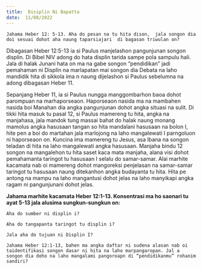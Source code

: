 ```yaml
---
title:  Disiplin Ni Bapatta
date:  11/08/2022
---
```


`Jahama Heber 12: 5-13. Aha do pesan na tu hita dison,  jala songon dia doi sesuai dohot aha naung taparsiajari  di bagasan triwulan on?`

Dibagasan  Heber 12:5-13  ia si Paulus  manjelashon pangunjunan songon displin. Di Bibel NIV adong  do hata displin tarida sampe pola sampulu hali.  Jala di halak  Junani hata on ma na gabe songon  “pendidikan”  jadi pemahaman  ni  Displin na marlapatan mai songon dia  Debata  na  laho  mandidik hita di sikkola  ima n naung  dijelashon  si Paulus sebelumna na adong dibagasan  Heber 11.

Sepanjang  Heber 11, ia si Paulus  nungga  manggombarhon  baoa dohot  parompuan na marhaporseaon. Haporseaon nasida ma na mambahen nasida boi Manahan dia angka pangunjunan dohot angka situasi na sulit.  Di tikki hita masuk tu pasal 12, si Paulus  mamereng tu hita, angka na manjahasa, jala mandok tung  massai bahat do halak naung  monang  mamolus angka hasusaan  tangan so hita  mandalani  hasusaan  na bolon I, hite pen a boi do martahan jala marlojong  na laho mangalewati I parngoluon ni haporseaon on. Kuncina  ima  mamereng  tu Jesus, asa Ibana na songon  teladan di hita na laho  mangalewati  angka  hasusaan. Manjaha bindu 12 songon  na  mangalehon tu hita saset kaca mata manjaha, alana visi dohot pemahamanta taringot tu hasusaan  I selalu do samar-samar. Alai marhite kacamata nab oi mamereng  dohot  mangoreksi  penjelasan na samar-samar taringot tu hasusaan naung ditekanhon  angka  budayanta tu hita.  Hita pe antong  na mampu na laho  mangantusi dohot jelas na laho manyikapi angka ragam ni pangunjunani dohot jelas.

**Jahama marhite kacamata Heber 12:1-13. Konsentrasi ma ho saonari tu ayat 5-13 jala alusima sungkun-sungkun on:**

`Aha do sumber ni displin i?`

`Aha do tangapanta taringot tu displin i?`

`Jala aha do tujuan ni Displin I?`
				
`Jahama Heber 12:1-13, bahen ma angka daftar ni sudena alasan nab oi taidentifikasi songon dasar ni hita na laho marpangaropan. Jal a songon dia doho na laho mangalami pangoroapn di “pendidikanmu” rohanim sandiri?`